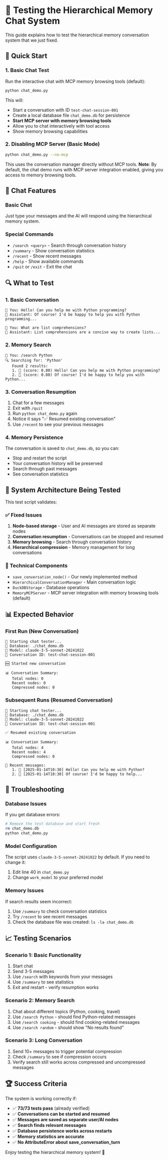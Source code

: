 # 🧪 Testing the Hierarchical Memory Chat System

This guide explains how to test the hierarchical memory conversation system that we just fixed.

## 🚀 Quick Start

### 1. Basic Chat Test

Run the interactive chat with MCP memory browsing tools (default):

```bash
python chat_demo.py
```

This will:
- Start a conversation with ID `test-chat-session-001`
- Create a local database file `chat_demo.db` for persistence
- **Start MCP server with memory browsing tools**
- Allow you to chat interactively with tool access
- Show memory browsing capabilities

### 2. Disabling MCP Server (Basic Mode)

```bash
python chat_demo.py --no-mcp
```

This uses the conversation manager directly without MCP tools.
**Note**: By default, the chat demo runs with MCP server integration enabled, giving you access to memory browsing tools.

## 💬 Chat Features

### Basic Chat
Just type your messages and the AI will respond using the hierarchical memory system.

### Special Commands
- `/search <query>` - Search through conversation history
- `/summary` - Show conversation statistics
- `/recent` - Show recent messages
- `/help` - Show available commands
- `/quit` or `/exit` - Exit the chat

## 🔍 What to Test

### 1. Basic Conversation
```
👤 You: Hello! Can you help me with Python programming?
🤖 Assistant: Of course! I'd be happy to help you with Python programming...

👤 You: What are list comprehensions?
🤖 Assistant: List comprehensions are a concise way to create lists...
```

### 2. Memory Search
```
👤 You: /search Python
🔍 Searching for: 'Python'
   Found 2 results:
   1. 👤 (score: 0.80) Hello! Can you help me with Python programming?
   2. 🤖 (score: 0.80) Of course! I'd be happy to help you with Python...
```

### 3. Conversation Resumption
1. Chat for a few messages
2. Exit with `/quit`
3. Run `python chat_demo.py` again
4. Notice it says "✅ Resumed existing conversation"
5. Use `/recent` to see your previous messages

### 4. Memory Persistence
The conversation is saved to `chat_demo.db`, so you can:
- Stop and restart the script
- Your conversation history will be preserved
- Search through past messages
- See conversation statistics

## 🧩 System Architecture Being Tested

This test script validates:

### ✅ Fixed Issues
1. **Node-based storage** - User and AI messages are stored as separate nodes
2. **Conversation resumption** - Conversations can be stopped and resumed
3. **Memory browsing** - Search through conversation history
4. **Hierarchical compression** - Memory management for long conversations

### 🔧 Technical Components
- `save_conversation_node()` - Our newly implemented method
- `HierarchicalConversationManager` - Main conversation logic
- `DuckDBStorage` - Database operations
- `MemoryMCPServer` - MCP server integration with memory browsing tools (default)

## 📊 Expected Behavior

### First Run (New Conversation)
```
🚀 Starting chat tester...
📄 Database: ./chat_demo.db
🤖 Model: claude-3-5-sonnet-20241022
🔗 Conversation ID: test-chat-session-001

🆕 Started new conversation

📊 Conversation Summary:
   Total nodes: 0
   Recent nodes: 0
   Compressed nodes: 0
```

### Subsequent Runs (Resumed Conversation)
```
🚀 Starting chat tester...
📄 Database: ./chat_demo.db
🤖 Model: claude-3-5-sonnet-20241022
🔗 Conversation ID: test-chat-session-001

✅ Resumed existing conversation

📊 Conversation Summary:
   Total nodes: 4
   Recent nodes: 4
   Compressed nodes: 0

📜 Recent messages:
   1. 👤 [2025-01-14T10:30] Hello! Can you help me with Python?
   2. 🤖 [2025-01-14T10:30] Of course! I'd be happy to help...
```

## 🐛 Troubleshooting

### Database Issues
If you get database errors:
```bash
# Remove the test database and start fresh
rm chat_demo.db
python chat_demo.py
```

### Model Configuration
The script uses `claude-3-5-sonnet-20241022` by default. If you need to change it:
1. Edit line 40 in `chat_demo.py`
2. Change `work_model` to your preferred model

### Memory Issues
If search results seem incorrect:
1. Use `/summary` to check conversation statistics
2. Try `/recent` to see recent messages
3. Check the database file was created: `ls -la chat_demo.db`

## 📈 Testing Scenarios

### Scenario 1: Basic Functionality
1. Start chat
2. Send 3-5 messages
3. Use `/search` with keywords from your messages
4. Use `/summary` to see statistics
5. Exit and restart - verify resumption works

### Scenario 2: Memory Search
1. Chat about different topics (Python, cooking, travel)
2. Use `/search Python` - should find Python-related messages
3. Use `/search cooking` - should find cooking-related messages
4. Use `/search random` - should show "No results found"

### Scenario 3: Long Conversation
1. Send 10+ messages to trigger potential compression
2. Check `/summary` to see if compression occurs
3. Verify search still works across compressed and uncompressed messages

## 🏆 Success Criteria

The system is working correctly if:

- ✅ **73/73 tests pass** (already verified)
- ✅ **Conversations can be started and resumed**
- ✅ **Messages are saved as separate user/AI nodes**
- ✅ **Search finds relevant messages**
- ✅ **Database persistence works across restarts**
- ✅ **Memory statistics are accurate**
- ✅ **No AttributeError about save_conversation_turn**

Enjoy testing the hierarchical memory system! 🎉
